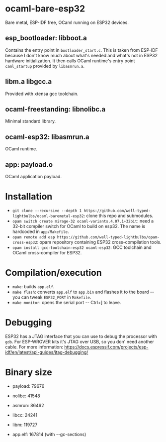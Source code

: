 # ocaml-bare-esp32

Bare metal, ESP-IDF free, OCaml running on ESP32 devices.

## esp_bootloader: libboot.a

Contains the entry point in `bootloader_start.c`. This is taken from ESP-IDF because I don't know much about what's needed and what's not in ESP32 hardware initialization.
It then calls OCaml runtime's entry point `caml_startup` provided by `libasmrun.a`.

## libm.a libgcc.a

Provided with xtensa gcc toolchain.

## ocaml-freestanding: libnolibc.a

Minimal standard library.

## ocaml-esp32: libasmrun.a

OCaml runtime.

## app: payload.o

OCaml application payload.

# Installation

* `git clone --recursive --depth 1 https://github.com/well-typed-lightbulbs/ocaml-baremetal-esp32`: clone this repo and submodules.
* `opam switch create mirage-32 ocaml-variants.4.07.1+32bit`: need a 32-bit compiler switch for OCaml to build on esp32. The name is hardcoded in `app/Makefile`.
* `opam remote add esp https://github.com/well-typed-lightbulbs/opam-cross-esp32`: opam repository containing ESP32 cross-compilation tools.
* `opam install gcc-toolchain-esp32 ocaml-esp32`: GCC toolchain and OCaml cross-compiler for ESP32.

# Compilation/execution

* `make`: builds `app.elf`.
* `make flash`: converts `app.elf` to `app.bin` and flashes it to the board -- you can tweak `ESP32_PORT` in `Makefile`.
* `make monitor`: opens the serial port -- Ctrl+] to leave.

# Debugging

ESP32 has a JTAG interface that you can use to debug the processor with `gdb`. For ESP-WROVER kits it's JTAG over USB, so you don' need another cable.
For more information: https://docs.espressif.com/projects/esp-idf/en/latest/api-guides/jtag-debugging/

# Binary size

* payload: 79676
* nolibc:  41548
* asmrun:  86462
* libcc:   24241
* libm:   119727

* app.elf:  167814 (with --gc-sections)